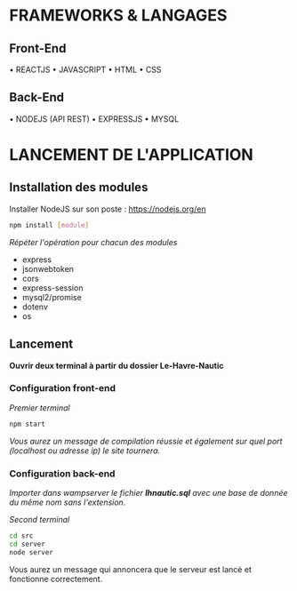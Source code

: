 # FRAMEWORKS & LANGAGES

## Front-End
•	REACTJS
•	JAVASCRIPT
•	HTML
•	CSS

## Back-End
•	NODEJS (API REST)
•	EXPRESSJS
•	MYSQL

# LANCEMENT DE L'APPLICATION

## Installation des modules 

Installer NodeJS sur son poste : https://nodejs.org/en

```bash
npm install [module]
```

_Répéter l'opération pour chacun des modules_

* express
* jsonwebtoken
* cors
* express-session
* mysql2/promise
* dotenv
* os

## Lancement 
**Ouvrir deux terminal à partir du dossier Le-Havre-Nautic**

### Configuration front-end

_Premier terminal_

```bash
npm start
```

_Vous aurez un message de compilation réussie et également sur quel port (localhost ou adresse ip) le site tournera._

### Configuration back-end

_Importer dans wampserver le fichier  **lhnautic.sql** avec une base de donnée du même nom sans l'extension._

_Second terminal_

```bash
cd src 
cd server 
node server
```

Vous aurez un message qui annoncera que le serveur est lancé et fonctionne correctement.

